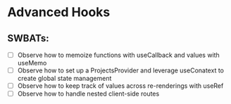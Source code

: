 # Advanced Hooks

## SWBATs:

- [ ] Observe how to memoize functions with useCallback and values with useMemo
- [ ] Observe how to set up a ProjectsProvider and leverage useConatext to create global state management 
- [ ] Observe how to keep track of values across re-renderings with useRef
- [ ] Observe how to handle nested client-side routes
